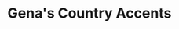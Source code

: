 ---
title: "Gena's Country Accents"
url: /breckenridge/genas-country-accents/
shop: interior decoration
---